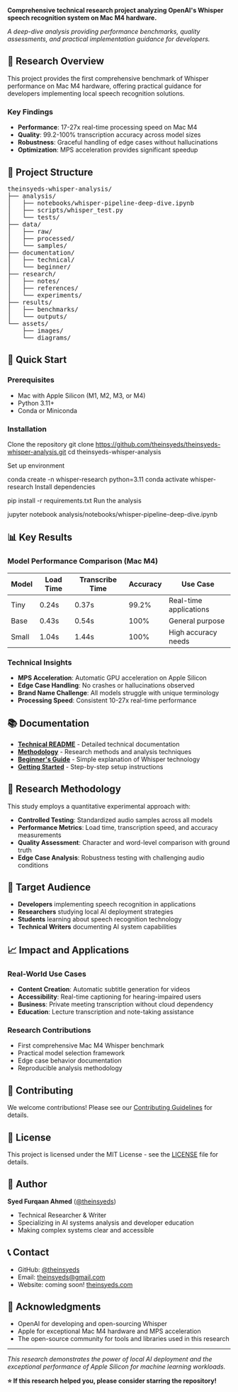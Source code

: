 **Comprehensive technical research project analyzing OpenAI's Whisper speech recognition system on Mac M4 hardware.**

*A deep-dive analysis providing performance benchmarks, quality assessments, and practical implementation guidance for developers.*

## 🎯 Research Overview

This project provides the first comprehensive benchmark of Whisper performance on Mac M4 hardware, offering practical guidance for developers implementing local speech recognition solutions.

### Key Findings
- **Performance**: 17-27x real-time processing speed on Mac M4
- **Quality**: 99.2-100% transcription accuracy across model sizes  
- **Robustness**: Graceful handling of edge cases without hallucinations
- **Optimization**: MPS acceleration provides significant speedup

## 📁 Project Structure
<pre>
theinsyeds-whisper-analysis/
├── analysis/
│   ├── notebooks/whisper-pipeline-deep-dive.ipynb
│   ├── scripts/whisper_test.py
│   └── tests/
├── data/
│   ├── raw/
│   ├── processed/
│   └── samples/
├── documentation/
│   ├── technical/
│   └── beginner/
├── research/
│   ├── notes/
│   ├── references/
│   └── experiments/
├── results/
│   ├── benchmarks/
│   └── outputs/
└── assets/
    ├── images/
    └── diagrams/
</pre>

## 🚀 Quick Start

### Prerequisites
- Mac with Apple Silicon (M1, M2, M3, or M4)
- Python 3.11+
- Conda or Miniconda

### Installation
Clone the repository
git clone https://github.com/theinsyeds/theinsyeds-whisper-analysis.git
cd theinsyeds-whisper-analysis

Set up environment

conda create -n whisper-research python=3.11
conda activate whisper-research
Install dependencies

pip install -r requirements.txt
Run the analysis

jupyter notebook analysis/notebooks/whisper-pipeline-deep-dive.ipynb

## 📊 Key Results

### Model Performance Comparison (Mac M4)
| Model | Load Time | Transcribe Time | Accuracy | Use Case |
|-------|-----------|-----------------|----------|----------|
| Tiny  | 0.24s     | 0.37s          | 99.2%    | Real-time applications |
| Base  | 0.43s     | 0.54s          | 100%     | General purpose |
| Small | 1.04s     | 1.44s          | 100%     | High accuracy needs |

### Technical Insights
- **MPS Acceleration**: Automatic GPU acceleration on Apple Silicon
- **Edge Case Handling**: No crashes or hallucinations observed
- **Brand Name Challenge**: All models struggle with unique terminology
- **Processing Speed**: Consistent 10-27x real-time performance

## 📚 Documentation

- **[Technical README](documentation/technical/README.md)** - Detailed technical documentation
- **[Methodology](documentation/technical/METHODOLOGY.md)** - Research methods and analysis techniques
- **[Beginner's Guide](documentation/beginner/whisper-explained-simply.md)** - Simple explanation of Whisper technology
- **[Getting Started](documentation/beginner/getting-started-guide.md)** - Step-by-step setup instructions

## 🔬 Research Methodology

This study employs a quantitative experimental approach with:
- **Controlled Testing**: Standardized audio samples across all models
- **Performance Metrics**: Load time, transcription speed, and accuracy measurements
- **Quality Assessment**: Character and word-level comparison with ground truth
- **Edge Case Analysis**: Robustness testing with challenging audio conditions

## 🎯 Target Audience

- **Developers** implementing speech recognition in applications
- **Researchers** studying local AI deployment strategies  
- **Students** learning about speech recognition technology
- **Technical Writers** documenting AI system capabilities

## 📈 Impact and Applications

### Real-World Use Cases
- **Content Creation**: Automatic subtitle generation for videos
- **Accessibility**: Real-time captioning for hearing-impaired users
- **Business**: Private meeting transcription without cloud dependency
- **Education**: Lecture transcription and note-taking assistance

### Research Contributions
- First comprehensive Mac M4 Whisper benchmark
- Practical model selection framework
- Edge case behavior documentation
- Reproducible analysis methodology

## 🤝 Contributing

We welcome contributions! Please see our [Contributing Guidelines](CONTRIBUTING.md) for details.

## 📄 License

This project is licensed under the MIT License - see the [LICENSE](LICENSE) file for details.

## 👤 Author

**Syed Furqaan Ahmed** ([@theinsyeds](https://github.com/theinsyeds))
- Technical Researcher & Writer
- Specializing in AI systems analysis and developer education
- Making complex systems clear and accessible

## 📞 Contact

- GitHub: [@theinsyeds](https://github.com/theinsyeds)
- Email: theinsyeds@gmail.com
- Website: coming soon! [theinsyeds.com](https://theinsyeds.com)

## 🙏 Acknowledgments

- OpenAI for developing and open-sourcing Whisper
- Apple for exceptional Mac M4 hardware and MPS acceleration
- The open-source community for tools and libraries used in this research

---

*This research demonstrates the power of local AI deployment and the exceptional performance of Apple Silicon for machine learning workloads.*

**⭐ If this research helped you, please consider starring the repository!**

